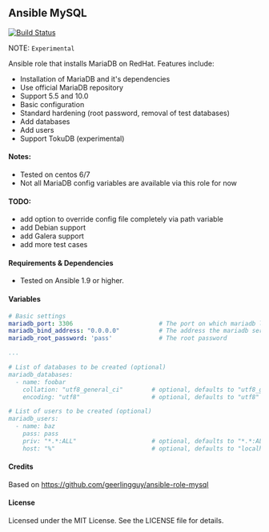 ## Ansible MySQL

[![Build Status](https://img.shields.io/circleci/project/alexandrem/ansible-mariadb-role.svg?style=flat)](https://circleci.com/gh/alexandrem/ansible-mariadb-role)

NOTE: `Experimental`

Ansible role that installs MariaDB on RedHat.
Features include:
- Installation of MariaDB and it's dependencies
- Use official MariaDB repository
- Support 5.5 and 10.0
- Basic configuration
- Standard hardening (root password, removal of test databases)
- Add databases
- Add users
- Support TokuDB (experimental)

#### Notes:
- Tested on centos 6/7
- Not all MariaDB config variables are available via this role for now

#### TODO:
- add option to override config file completely via path variable
- add Debian support
- add Galera support
- add more test cases

#### Requirements & Dependencies
- Tested on Ansible 1.9 or higher.


#### Variables

```yaml
# Basic settings
mariadb_port: 3306                        # The port on which mariadb listens
mariadb_bind_address: "0.0.0.0"           # The address the mariadb server binds on
mariadb_root_password: 'pass'             # The root password

...

# List of databases to be created (optional)
mariadb_databases:
  - name: foobar
    collation: "utf8_general_ci"        # optional, defaults to "utf8_general_ci"
    encoding: "utf8"                    # optional, defaults to "utf8"

# List of users to be created (optional)
mariadb_users:
  - name: baz
    pass: pass
    priv: "*.*:ALL"                     # optional, defaults to "*.*:ALL"
    host: "%"                           # optional, defaults to "localhost"

```

#### Credits

Based on https://github.com/geerlingguy/ansible-role-mysql


#### License

Licensed under the MIT License. See the LICENSE file for details.
